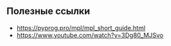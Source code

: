 ## Полезные ссылки
- https://pyprog.pro/mpl/mpl_short_guide.html
- https://www.youtube.com/watch?v=3Dg80_MJSvo